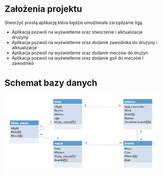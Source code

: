 [logo]: SchematBazy.png "Schemat bazy danych"

# Założenia projektu

Stworzyć  prostą aplikację która będzie umożliwiała zarządzanie ligą. 

- Aplikacja pozwoli na wyświetlenie oraz stworzenie i alktualizacje drużyny
- Aplikacja pozwoli na wyświetlenie oraz dodanie  zawodnika do drużyny i alktualizacje 
- Aplikacja pozwoli na wyświetlenie oraz dodanie meczów do drużyn
- Aplikacja pozwoli na wyświetlenie oraz dodanie goli do meczów i zawodnikó

# Schemat bazy danych
![alt text][logo]